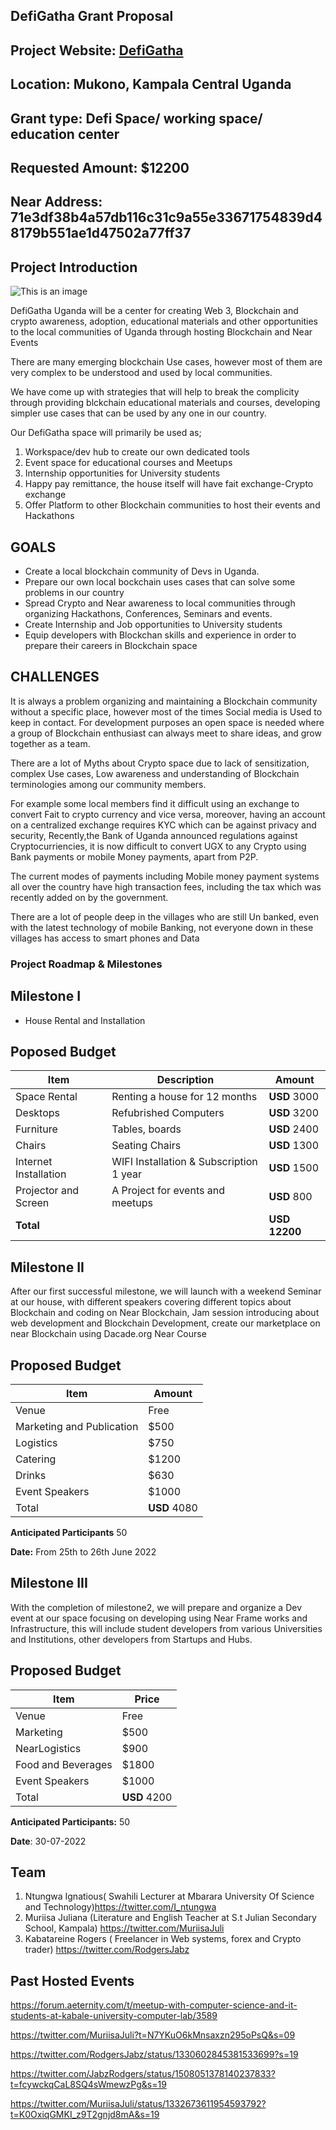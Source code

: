 ## DefiGatha Grant Proposal
## Project Website: [DefiGatha](https://defigatha.com/)
## Location: Mukono, Kampala Central Uganda
## Grant type: Defi Space/ working space/ education center
## Requested Amount: $12200
## Near Address: 71e3df38b4a57db116c31c9a55e33671754839d48179b551ae1d47502a77ff37

## Project Introduction #
![This is an image](https://i.postimg.cc/fRbVw3p4/Defi-Gatha.jpg)

DefiGatha Uganda will be a center for creating Web 3, Blockchain and crypto awareness, adoption, educational materials and other opportunities to the local communities of Uganda through hosting Blockchain and Near Events

There are many emerging blockchain Use cases, however most of them are very complex to be understood and used by local communities.

We have come up with strategies that will help to break the complicity through providing blckchain educational materials and courses, developing simpler use cases that can be used by any one in our country.

Our DefiGatha space will primarily be used as;

1. Workspace/dev hub to create our own dedicated tools
2. Event space for educational courses and Meetups
3. Internship opportunities for University students
4. Happy pay remittance, the house itself will have fait exchange-Crypto exchange
5. Offer Platform to other Blockchain communities to host their events and Hackathons
## GOALS
- Create a local  blockchain community of Devs in Uganda.
- Prepare our own local bockchain uses cases that can solve some problems in our country
- Spread Crypto and Near awareness to local communities through organizing Hackathons, Conferences, Seminars and  events.
- Create Internship and Job opportunities to University students
- Equip developers with Blockchan skills and experience in order to prepare their careers in Blockchain space 

## CHALLENGES
It is always a problem organizing and maintaining a Blockchain community without a specific place, however most of the times Social media is Used to keep in contact.
For development purposes an open space is needed where a group of Blockchain enthusiast can always meet to share ideas, and grow together as a team.

There are a lot of Myths about Crypto space due to lack of sensitization, complex Use cases, Low awareness and understanding of Blockchain terminologies among our community members.

For example some local members find it difficult using an exchange to convert Fait to crypto currency and vice versa, moreover, having an account on a centralized exchange requires KYC which can be against privacy and security, Recently,the Bank of Uganda announced regulations against Cryptocurriencies, it is now difficult to convert UGX to any Crypto using Bank payments or mobile Money payments, apart from P2P.

The current modes of payments including Mobile money payment systems all over the country have high transaction fees, including the tax which was recently added on by the government.

There are a lot of people deep in the villages who are still Un banked, even with the latest technology of mobile Banking, not everyone down in these villages has access to smart phones and Data
### Project Roadmap & Milestones

## Milestone I
- House Rental and Installation

## Poposed Budget
| Item | Description | Amount |
| ----- | -----------|--------|
| Space Rental| Renting a house for 12 months| **USD** 3000|
| Desktops| Refubrished Computers| **USD** 3200|
| Furniture| Tables, boards| **USD** 2400|
| Chairs| Seating Chairs| **USD** 1300|
| Internet Installation| WIFI Installation & Subscription 1 year| **USD** 1500|
| Projector and Screen| A Project for events and meetups |**USD** 800|
| **Total**| | **USD 12200**|

## Milestone II
After our first successful milestone, we will launch with a weekend Seminar at our house, with different speakers covering different topics about Blockchain and coding on Near Blockchain, Jam session introducing about web development and Blockchain Development, create our marketplace on near Blockchain using Dacade.org Near Course

## Proposed Budget
| Item | Amount|
|------|-------|
| Venue| Free|
|Marketing and Publication| $500|
|Logistics|$750|
|Catering| $1200|
|Drinks| $630|
|Event Speakers| $1000|
| Total| **USD** 4080 |

**Anticipated Participants** 50

**Date:** From 25th to 26th June 2022

## Milestone III

With the completion of  milestone2, we will prepare and organize a Dev event at our space focusing on developing using Near Frame works and Infrastructure, this will include student developers from various Universities and Institutions, other developers from Startups and Hubs.

## Proposed Budget
|Item| Price|
|----|------|
|Venue| Free|
|Marketing| $500|
| NearLogistics| $900 |
|Food and Beverages| $1800|
|Event Speakers| $1000|
| Total| **USD** 4200|

**Anticipated Participants:** 50

**Date**: 30-07-2022



## Team
1. Ntungwa Ignatious( Swahili Lecturer at Mbarara University Of Science and Technology)https://twitter.com/I_ntungwa
2. Muriisa Juliana  (Literature and English Teacher at S.t Julian Secondary School, Kampala) https://twitter.com/MuriisaJuli
3. Kabatareine Rogers ( Freelancer in Web systems, forex and Crypto trader) https://twitter.com/RodgersJabz

## Past Hosted Events

https://forum.aeternity.com/t/meetup-with-computer-science-and-it-students-at-kabale-university-computer-lab/3589

https://twitter.com/MuriisaJuli?t=N7YKuO6kMnsaxzn295oPsQ&s=09

https://twitter.com/RodgersJabz/status/1330602845381533699?s=19

https://twitter.com/JabzRodgers/status/1508051378140237833?t=fcywckqCaL8SQ4sWmewzPg&s=19

https://twitter.com/MuriisaJuli/status/1332673611954593792?t=K0OxiqGMKI_z9T2gnjd8mA&s=19


